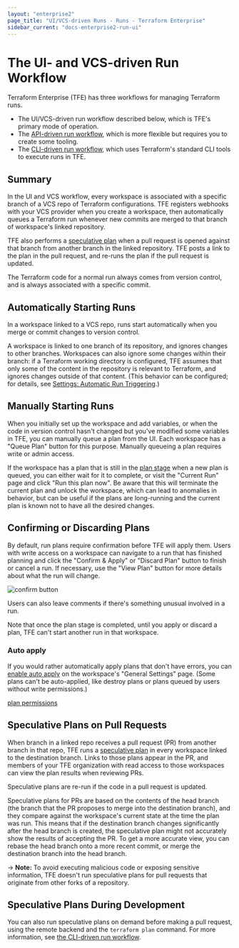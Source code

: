 ```yaml
---
layout: "enterprise2"
page_title: "UI/VCS-driven Runs - Runs - Terraform Enterprise"
sidebar_current: "docs-enterprise2-run-ui"
---
```


# The UI- and VCS-driven Run Workflow

Terraform Enterprise (TFE) has three workflows for managing Terraform runs.

- The UI/VCS-driven run workflow described below, which is TFE's primary mode of operation.
- The [API-driven run workflow](./api.html), which is more flexible but requires you to create some tooling.
- The [CLI-driven run workflow](./cli.html), which uses Terraform's standard CLI tools to execute runs in TFE.

## Summary

In the UI and VCS workflow, every workspace is associated with a specific branch of a VCS repo of Terraform configurations. TFE registers webhooks with your VCS provider when you create a workspace, then automatically queues a Terraform run whenever new commits are merged to that branch of workspace's linked repository.

TFE also performs a [speculative plan][] when a pull request is opened against that branch from another branch in the linked repository. TFE posts a link to the plan in the pull request, and re-runs the plan if the pull request is updated.

[speculative plan]: ./index.html#speculative-plans

The Terraform code for a normal run always comes from version control, and is always associated with a specific commit.

## Automatically Starting Runs

In a workspace linked to a VCS repo, runs start automatically when you merge or commit changes to version control.

A workspace is linked to one branch of its repository, and ignores changes to other branches. Workspaces can also ignore some changes within their branch: if a Terraform working directory is configured, TFE assumes that only some of the content in the repository is relevant to Terraform, and ignores changes outside of that content. (This behavior can be configured; for details, see [Settings: Automatic Run Triggering](../workspaces/settings.html#automatic-run-triggering).)

## Manually Starting Runs

When you initially set up the workspace and add variables, or when the code in version control hasn't changed but you've modified some variables in TFE, you can manually queue a plan from the UI. Each workspace has a "Queue Plan" button for this purpose. Manually queueing a plan requires write or admin access.

If the workspace has a plan that is still in the [plan stage](./states.html#2-the-plan-stage) when a new plan is queued, you can either wait for it to complete, or visit the "Current Run" page and click "Run this plan now". Be aware that this will terminate the current plan and unlock the workspace, which can lead to anomalies in behavior, but can be useful if the plans are long-running and the current plan is known not to have all the desired changes.

## Confirming or Discarding Plans

By default, run plans require confirmation before TFE will apply them. Users with write access on a workspace can navigate to a run that has finished planning and click the "Confirm & Apply" or "Discard Plan" button to finish or cancel a run. If necessary, use the "View Plan" button for more details about what the run will change.

![confirm button](./images/runs-confirm.png)

Users can also leave comments if there's something unusual involved in a run.

Note that once the plan stage is completed, until you apply or discard a plan, TFE can't start another run in that workspace.

### Auto apply

If you would rather automatically apply plans that don't have errors, you can [enable auto apply](../workspaces/settings.html#auto-apply-and-manual-apply) on the workspace's "General Settings" page. (Some plans can't be auto-applied, like destroy plans or plans queued by users without write permissions.)

[plan permissions](../users-teams-organizations/permissions.html#plan)

## Speculative Plans on Pull Requests

When branch in a linked repo receives a pull request (PR) from another branch in that repo, TFE runs a [speculative plan][] in every workspace linked to the destination branch. Links to those plans appear in the PR, and members of your TFE organization with read access to those workspaces can view the plan results when reviewing PRs.

Speculative plans are re-run if the code in a pull request is updated.

Speculative plans for PRs are based on the contents of the head branch (the branch that the PR proposes to merge into the destination branch), and they compare against the workspace's current state at the time the plan was run. This means that if the destination branch changes significantly after the head branch is created, the speculative plan might not accurately show the results of accepting the PR. To get a more accurate view, you can rebase the head branch onto a more recent commit, or merge the destination branch into the head branch.

-> **Note:** To avoid executing malicious code or exposing sensitive information, TFE doesn't run speculative plans for pull requests that originate from other forks of a repository.

## Speculative Plans During Development

You can also run speculative plans on demand before making a pull request, using the remote backend and the `terraform plan` command. For more information, see [the CLI-driven run workflow](./cli.html).
